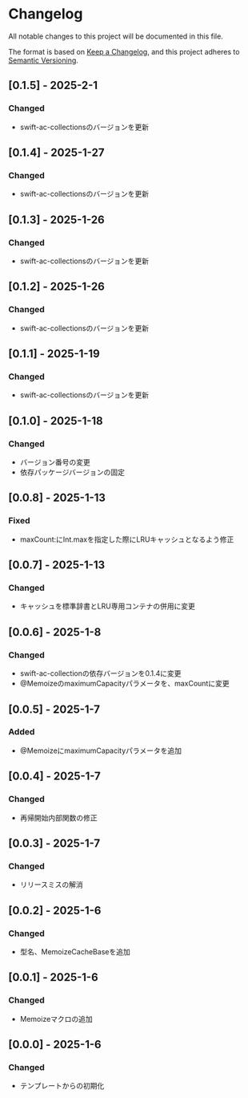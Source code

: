 # Changelog

All notable changes to this project will be documented in this file.

The format is based on [Keep a Changelog](https://keepachangelog.com/en/1.0.0/),
and this project adheres to [Semantic Versioning](https://semver.org/spec/v2.0.0.html).

## [0.1.5] - 2025-2-1
### Changed
- swift-ac-collectionsのバージョンを更新

## [0.1.4] - 2025-1-27
### Changed
- swift-ac-collectionsのバージョンを更新

## [0.1.3] - 2025-1-26
### Changed
- swift-ac-collectionsのバージョンを更新

## [0.1.2] - 2025-1-26
### Changed
- swift-ac-collectionsのバージョンを更新

## [0.1.1] - 2025-1-19
### Changed
- swift-ac-collectionsのバージョンを更新

## [0.1.0] - 2025-1-18
### Changed
- バージョン番号の変更
- 依存パッケージバージョンの固定

## [0.0.8] - 2025-1-13
### Fixed
- maxCount:にInt.maxを指定した際にLRUキャッシュとなるよう修正

## [0.0.7] - 2025-1-13
### Changed
- キャッシュを標準辞書とLRU専用コンテナの併用に変更

## [0.0.6] - 2025-1-8
### Changed
- swift-ac-collectionの依存バージョンを0.1.4に変更
- @MemoizeのmaximumCapacityパラメータを、maxCountに変更

## [0.0.5] - 2025-1-7
### Added
- @MemoizeにmaximumCapacityパラメータを追加

## [0.0.4] - 2025-1-7
### Changed
- 再帰開始内部関数の修正

## [0.0.3] - 2025-1-7
### Changed
- リリースミスの解消

## [0.0.2] - 2025-1-6
### Changed
- 型名、MemoizeCacheBaseを追加

## [0.0.1] - 2025-1-6
### Changed
- Memoizeマクロの追加

## [0.0.0] - 2025-1-6
### Changed
- テンプレートからの初期化
